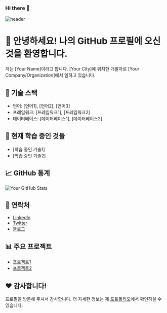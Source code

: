 ### Hi there 👋

![header](https://capsule-render.vercel.app/api?type=wave&color=auto&height=200&section=header&text=scyllacore&fontSize=60)

# 👋 안녕하세요! 나의 GitHub 프로필에 오신 것을 환영합니다.

저는 [Your Name]이라고 합니다. [Your City]에 위치한 개발자로 [Your Company/Organization]에서 일하고 있습니다.

## 🚀 기술 스택

- 언어: [언어1], [언어2], [언어3]
- 프레임워크: [프레임워크1], [프레임워크2]
- 데이터베이스: [데이터베이스1], [데이터베이스2]

## 🌱 현재 학습 중인 것들

- [학습 중인 기술1]
- [학습 중인 기술2]

## 📈 GitHub 통계

![Your GitHub Stats](https://github-readme-stats.vercel.app/api?username=your-username&show_icons=true&theme=radical)

## 🤝 연락처

- [LinkedIn](https://www.linkedin.com/in/your-linkedin)
- [Twitter](https://twitter.com/your-twitter)
- [블로그](https://your-blog.com)

## 📊 주요 프로젝트

- [프로젝트1](https://github.com/your-username/project1)
- [프로젝트2](https://github.com/your-username/project2)

## ❤️ 감사합니다!

프로필을 방문해 주셔서 감사합니다. 더 자세한 정보는 제 [포트폴리오](https://your-portfolio.com)에서 확인하실 수 있습니다.
